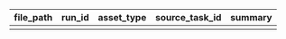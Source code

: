 | file_path | run_id | asset_type | source_task_id | summary |
| :-------- | :----- | :--------- | :------------- | :------ |
|           |        |            |                |         |
